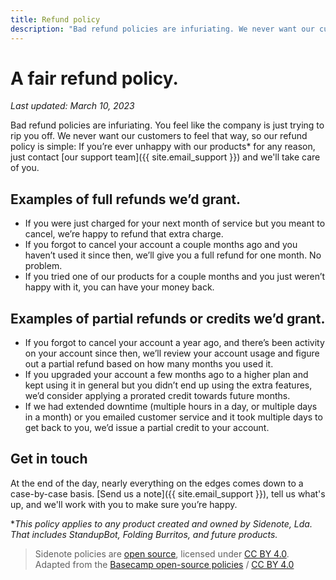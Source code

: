 ```yaml
---
title: Refund policy
description: "Bad refund policies are infuriating. We never want our customers to feel that way, so our refund policy is simple: If you're ever unhappy with our products for any reason, we'll take care of you."
---
```


# A fair refund policy.

*Last updated: March 10, 2023*

Bad refund policies are infuriating. You feel like the company is just trying to rip you off. We never want our customers to feel that way, so our refund policy is simple: If you’re ever unhappy with our products* for any reason, just contact [our support team]({{ site.email_support }}) and we'll take care of you.

## Examples of full refunds we’d grant.

* If you were just charged for your next month of service but you meant to cancel, we’re happy to refund that extra charge.
* If you forgot to cancel your account a couple months ago and you haven’t used it since then, we’ll give you a full refund for one month. No problem.
* If you tried one of our products for a couple months and you just weren’t happy with it, you can have your money back.

## Examples of partial refunds or credits we’d grant.

* If you forgot to cancel your account a year ago, and there’s been activity on your account since then, we’ll review your account usage and figure out a partial refund based on how many months you used it.
* If you upgraded your account a few months ago to a higher plan and kept using it in general but you didn’t end up using the extra features, we’d consider applying a prorated credit towards future months.
* If we had extended downtime (multiple hours in a day, or multiple days in a month) or you emailed customer service and it took multiple days to get back to you, we’d issue a partial credit to your account.

## Get in touch

At the end of the day, nearly everything on the edges comes down to a case-by-case basis. [Send us a note]({{ site.email_support }}), tell us what's up, and we'll work with you to make sure you’re happy.

**This policy applies to any product created and owned by Sidenote, Lda. That includes StandupBot, Folding Burritos, and future products.*

> Sidenote policies are [open source](https://github.com/sidenotehq/policies), licensed under [CC BY 4.0](https://creativecommons.org/licenses/by/4.0/). Adapted from the [Basecamp open-source policies](https://github.com/basecamp/policies) / [CC BY 4.0](https://creativecommons.org/licenses/by/4.0/)